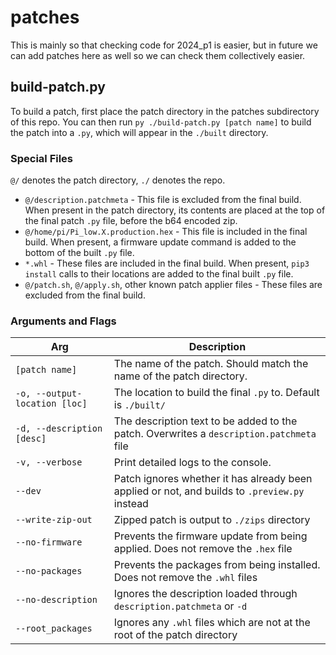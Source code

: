 # patches
This is mainly so that checking code for 2024_p1 is easier, but in future we can add patches here as well so we can check them collectively easier. 

## build-patch.py
To build a patch, first place the patch directory in the patches subdirectory of this repo. 
You can then run `py ./build-patch.py [patch name]` to build the patch into a `.py`, which will appear in the `./built` directory.

### Special Files
`@/` denotes the patch directory, `./` denotes the repo.
- `@/description.patchmeta` - This file is excluded from the final build. When present in the patch directory, its contents are placed at the top of the final patch `.py` file, before the b64 encoded zip.
- `@/home/pi/Pi_low.X.production.hex` - This file is included in the final build. When present, a firmware update command is added to the bottom of the built `.py` file.
- `*.whl` - These files are included in the final build. When present, `pip3 install` calls to their locations are added to the final built `.py` file.
- `@/patch.sh`, `@/apply.sh`, other known patch applier files - These files are excluded from the final build.

### Arguments and Flags
| Arg                           | Description                                                                                   |
| ----------------------------- | --------------------------------------------------------------------------------------------- |
| `[patch name]`                | The name of the patch. Should match the name of the patch directory.                          |
| `-o, --output-location [loc]` | The location to build the final `.py` to. Default is `./built/`                               |
| `-d, --description [desc]`    | The description text to be added to the patch. Overwrites a `description.patchmeta` file      |
| `-v, --verbose`               | Print detailed logs to the console.                                                           |
| `--dev`                       | Patch ignores whether it has already been applied or not, and builds to `.preview.py` instead |
| `--write-zip-out`             | Zipped patch is output to `./zips` directory                                                  |
| `--no-firmware`               | Prevents the firmware update from being applied. Does not remove the `.hex` file              |
| `--no-packages`               | Prevents the packages from being installed. Does not remove the `.whl` files                  |
| `--no-description`            | Ignores the description loaded through `description.patchmeta` or `-d`                        |
| `--root_packages`             | Ignores any `.whl` files which are not at the root of the patch directory                     |